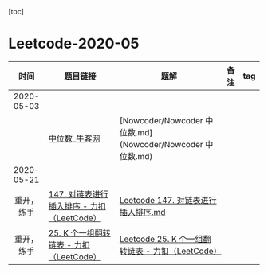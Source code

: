 [toc]

# Leetcode-2020-05

| 时间| 题目链接 | 题解| 备注| tag |
| :----: | ------------------------------------------------------------ | ---------------------------- | ----------------------------------------- | ------------ |
| 2020-05-03 |||||
| | [中位数_牛客网](https://www.nowcoder.com/practice/2364ff2463984f09904170cf6f67f69a?tpId=40&&tqId=21367&rp=1&ru=/activity/oj&qru=/ta/kaoyan/question-ranking) | [Nowcoder/Nowcoder 中位数.md](Nowcoder/Nowcoder 中位数.md) | | | |
| 2020-05-21|||||
| 重开，练手 |  [147. 对链表进行插入排序 - 力扣（LeetCode）](https://leetcode-cn.com/problems/insertion-sort-list/) | [Leetcode 147. 对链表进行插入排序.md](Leetcode/Leetcode%20147.%20对链表进行插入排序.md) |       |      | 
| 重开，练手 |  [25. K 个一组翻转链表 - 力扣（LeetCode）](https://leetcode-cn.com/problems/reverse-nodes-in-k-group/) | [Leetcode 25. K 个一组翻转链表 - 力扣（LeetCode） ](Leetcode/Leetcode%2025.%20K%20个一组翻转链表.md)
